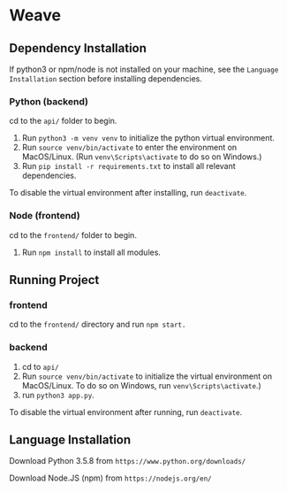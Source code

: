 # Weave

## Dependency Installation

If python3 or npm/node is not installed on your machine, see the `Language Installation` section before installing dependencies.

### Python (backend)
cd to the `api/` folder to begin.

1. Run `python3 -m venv venv` to initialize the python virtual environment.
2. Run `source venv/bin/activate` to enter the environment on MacOS/Linux.
   (Run `venv\Scripts\activate` to do so on Windows.)
3. Run `pip install -r requirements.txt` to install all relevant dependencies.

To disable the virtual environment after installing, run `deactivate`.


### Node (frontend)
cd to the `frontend/` folder to begin.

1. Run `npm install` to install all modules.

## Running Project

### frontend
cd to the `frontend/` directory and run `npm start.`

### backend
1. cd to `api/`
2. Run `source venv/bin/activate` to initialize the virtual environment on MacOS/Linux.
   To do so on Windows, run `venv\Scripts\activate`.)
3. run `python3 app.py`.

To disable the virtual environment after running, run `deactivate`.

## Language Installation

Download Python 3.5.8 from `https://www.python.org/downloads/`

Download Node.JS (npm) from `https://nodejs.org/en/`